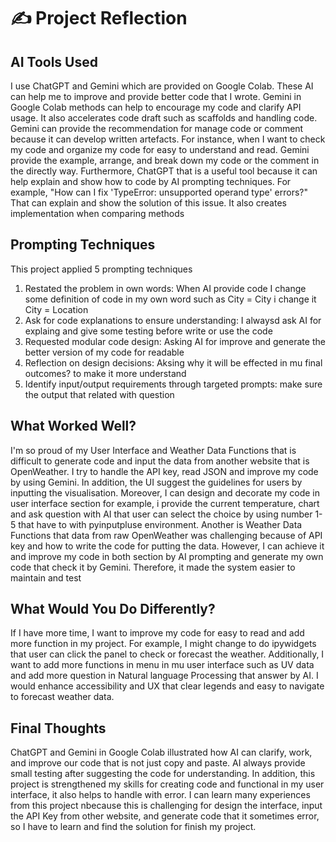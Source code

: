 # ✍️ Project Reflection

## AI Tools Used
I use ChatGPT and Gemini which are provided on Google Colab. These AI can help me to improve and provide better code that I wrote. Gemini in Google Colab methods can help to encourage my code and clarify API usage. It also accelerates code draft such as scaffolds and handling code. Gemini can provide the recommendation for manage code or comment because it can develop written artefacts. For instance, when I want to check my code and organize my code for easy to understand and read. Gemini provide the example, arrange, and break down my code or the comment in the directly way. Furthermore, ChatGPT that is a useful tool because it can help explain and show how to code by AI prompting techniques. For example, "How can I fix 'TypeError: unsupported operand type' errors?" That can explain and show the solution of this issue. It also creates implementation when comparing methods
## Prompting Techniques
This project applied 5 prompting techniques 
1. Restated the problem in own words: When AI provide code I change some definition of code in my own word such as City = City i change it  City = Location
2. Ask for code explanations to ensure understanding: I alwaysd ask AI for explaing and give some testing before write or use the code
3. Requested modular code design: Asking AI for improve and generate the better version of my code for readable
4. Reflection on design decisions: Aksing why it will be effected in mu final outcomes? to make it more understand
5. Identify input/output requirements through targeted prompts: make sure the output that related with question
## What Worked Well?
I'm so proud of my User Interface and Weather Data Functions that is difficult to generate code and input the data from another website that is OpenWeather. I try to handle the API key, read JSON and improve my code by using Gemini. In addition, the UI suggest the guidelines for users by inputting the visualisation. Moreover, I can design and decorate my code in user interface section for example, i provide the current temperature, chart and ask question with AI that user can select the choice by using number 1-5 that have to with pyinputpluse environment. Another is Weather Data Functions that data from raw OpenWeather was challenging because of API key and how to write the code for putting the data. However, I can achieve it and improve my code in both section by AI prompting and generate my own code that check it by Gemini. Therefore, it made the system easier to maintain and test 
## What Would You Do Differently?
If I have more time, I want to improve my code for easy to read and add more function in my project. For example, I might change to do ipywidgets that user can click the panel to check or forecast the weather. Additionally, I want to add more functions in menu in mu user interface such as UV data and add more question in Natural language Processing that answer by AI. I would enhance accessibility and UX that clear legends and easy to navigate to forecast weather data. 
## Final Thoughts
ChatGPT and Gemini in Google Colab illustrated how AI can clarify, work, and improve our code that is not just copy and paste. AI always provide small testing after suggesting the code for understanding. In addition, this project is strengthened my skills for creating code and functional in my user interface, it also helps to handle with error. I can learn many experiences from this project nbecause this is challenging for design the interface, input the API Key from other website, and generate code that it sometimes error, so I have to learn and find the solution for finish my project. 
